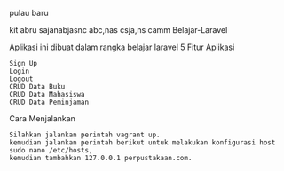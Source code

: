 pulau baru

kit abru sajanabjasnc abc,nas csja,ns camm
Belajar-Laravel

Aplikasi ini dibuat dalam rangka belajar laravel 5
Fitur Aplikasi

    Sign Up
    Login
    Logout
    CRUD Data Buku
    CRUD Data Mahasiswa
    CRUD Data Peminjaman

Cara Menjalankan

    Silahkan jalankan perintah vagrant up.
    kemudian jalankan perintah berikut untuk melakukan konfigurasi host sudo nano /etc/hosts, 
    kemudian tambahkan 127.0.0.1 perpustakaan.com.
